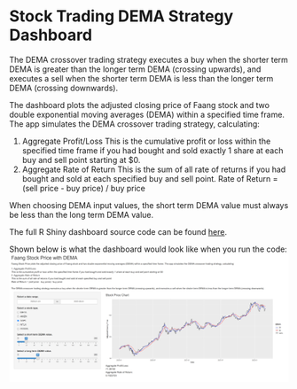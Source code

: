 # Stock Trading DEMA Strategy Dashboard 

The DEMA crossover trading strategy executes a buy when the shorter term DEMA is greater than the longer term DEMA (crossing upwards), and executes a sell when the shorter term DEMA is less than the longer term DEMA (crossing downwards).

The dashboard plots the adjusted closing price of Faang stock and two double exponential moving averages (DEMA) within a specified time frame. The app simulates the DEMA crossover trading strategy, calculating:

1. Aggregate Profit/Loss
This is the cumulative profit or loss within the specified time frame if you had bought and sold exactly 1 share at each buy and sell point starting at $0.
2. Aggregate Rate of Return
This is the sum of all rate of returns if you had bought and sold at each specified buy and sell point.
Rate of Return = (sell price - buy price) / buy price

When choosing DEMA input values, the short term DEMA value must always be less than the long term DEMA value.

The full R Shiny dashboard source code can be found [here](https://github.com/trevorkwan/Stock-Trading-Strategy-Project-STAT-545/blob/main/src/app.R).

Shown below is what the dashboard would look like when you run the code:
![alt text](https://raw.githubusercontent.com/trevorkwan/Stock-Trading-Strategy-Project-STAT-545/main/src/dema_faang_pic.png)

